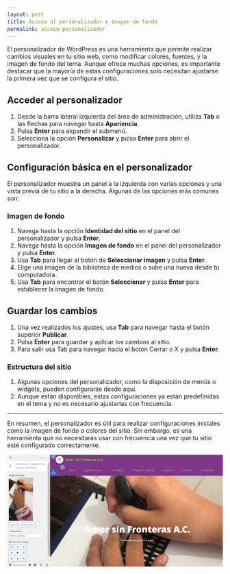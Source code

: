 ```yaml
---
layout: post
title: Acceso al personalizador e imagen de fondo
permalink: acceso-personalizador
---
```


El personalizador de WordPress es una herramienta que permite realizar cambios visuales en tu sitio web, como modificar colores, fuentes, y la imagen de fondo del tema. Aunque ofrece muchas opciones, es importante destacar que la mayoría de estas configuraciones solo necesitan ajustarse la primera vez que se configura el sitio.

## Acceder al personalizador

1. Desde la barra lateral izquierda del área de administración, utiliza **Tab** o las flechas para navegar hasta **Apariencia**.  
2. Pulsa **Enter** para expandir el submenú.  
3. Selecciona la opción **Personalizar** y pulsa **Enter** para abrir el personalizador.

## Configuración básica en el personalizador

El personalizador muestra un panel a la izquierda con varias opciones y una vista previa de tu sitio a la derecha. Algunas de las opciones más comunes son:

### Imagen de fondo

1. Navega hasta la opción **Identidad del sitio** en el panel del personalizador y pulsa **Enter**.  
1. Navega hasta la opción **Imagen de fondo** en el panel del personalizador y pulsa **Enter**.  
2. Usa **Tab** para llegar al botón de **Seleccionar imagen** y pulsa **Enter**.  
3. Elige una imagen de la biblioteca de medios o sube una nueva desde tu computadora.  
4. Usa **Tab** para encontrar el botón **Seleccionar** y pulsa **Enter** para establecer la imagen de fondo.

## Guardar los cambios

1. Una vez realizados los ajustes, usa **Tab** para navegar hasta el botón superior **Publicar**.  
2. Pulsa **Enter** para guardar y aplicar los cambios al sitio.
3. Para salir usa Tab para navegar hacia el botón Cerrar o X y pulsa **Enter**.

### Estructura del sitio

1. Algunas opciones del personalizador, como la disposición de menús o widgets, pueden configurarse desde aquí.  
2. Aunque están disponibles, estas configuraciones ya están predefinidas en el tema y no es necesario ajustarlas con frecuencia.

---

En resumen, el personalizador es útil para realizar configuraciones iniciales como la imagen de fondo o colores del sitio. Sin embargo, es una herramienta que no necesitarás usar con frecuencia una vez que tu sitio esté configurado correctamente.

![Captura de pantalla del área de administración de WordPress donde se muestra el apartado del personalizador para cambiar la imagen de fondo principal del sitio.](images/acceso-personalizador.png)